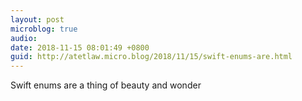 ```yaml
---
layout: post
microblog: true
audio: 
date: 2018-11-15 08:01:49 +0800
guid: http://atetlaw.micro.blog/2018/11/15/swift-enums-are.html
---
```

Swift enums are a thing of beauty and wonder
